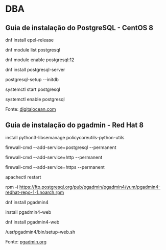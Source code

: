 # DBA


## Guia de instalação do PostgreSQL - CentOS 8

dnf install epel-release

dnf module list postgresql

dnf module enable postgresql:12

dnf install postgresql-server

postgresql-setup --initdb

systemctl start postgresql

systemctl enable postgresql

Fonte: [digitalocean.com](https://www.digitalocean.com/community/tutorials/how-to-install-and-use-postgresql-on-centos-8-pt)

## Guia de instalação do pgadmin - Red Hat 8

install python3-libsemanage policycoreutils-python-utils

firewall-cmd --add-service=postgresql --permanent

firewall-cmd --add-service=http --permanent

firewall-cmd --add-service=https --permanent

apachectl restart

rpm -i https://ftp.postgresql.org/pub/pgadmin/pgadmin4/yum/pgadmin4-redhat-repo-1-1.noarch.rpm

dnf install pgadmin4

install pgadmin4-web

dnf install pgadmin4-web

/usr/pgadmin4/bin/setup-web.sh

Fonte: [pgadmin.org](https://www.pgadmin.org/download/pgadmin-4-rpm/)


